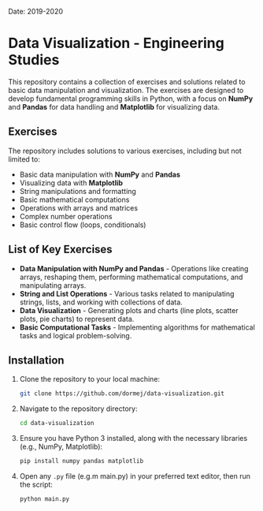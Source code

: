 Date: 2019-2020
# Data Visualization - Engineering Studies

This repository contains a collection of exercises and solutions related to basic data manipulation and visualization. The exercises are designed to develop fundamental programming skills in Python, with a focus on **NumPy** and **Pandas** for data handling and **Matplotlib** for visualizing data.

## Exercises
The repository includes solutions to various exercises, including but not limited to:

- Basic data manipulation with **NumPy** and **Pandas**
- Visualizing data with **Matplotlib**
- String manipulations and formatting
- Basic mathematical computations
- Operations with arrays and matrices
- Complex number operations
- Basic control flow (loops, conditionals)

## List of Key Exercises
- **Data Manipulation with NumPy and Pandas** - Operations like creating arrays, reshaping them, performing mathematical computations, and manipulating arrays.
- **String and List Operations** - Various tasks related to manipulating strings, lists, and working with collections of data.
- **Data Visualization** - Generating plots and charts (line plots, scatter plots, pie charts) to represent data.
- **Basic Computational Tasks** - Implementing algorithms for mathematical tasks and logical problem-solving.

## Installation
1. Clone the repository to your local machine:
    ```bash
    git clone https://github.com/dormej/data-visualization.git
    ```

2. Navigate to the repository directory:
    ```bash
    cd data-visualization
    ```
3. Ensure you have Python 3 installed, along with the necessary libraries (e.g., NumPy, Matplotlib):
    ```bash
    pip install numpy pandas matplotlib
    ```

4. Open any `.py` file (e.g.m main.py) in your preferred text editor, then run the script:
    ```bash
    python main.py
    ```
